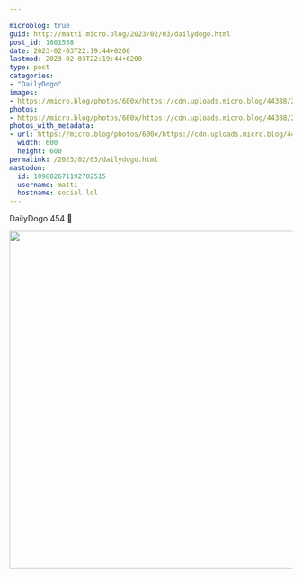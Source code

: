 ```yaml
---

microblog: true
guid: http://matti.micro.blog/2023/02/03/dailydogo.html
post_id: 1801558
date: 2023-02-03T22:19:44+0200
lastmod: 2023-02-03T22:19:44+0200
type: post
categories:
- "DailyDogo"
images:
- https://micro.blog/photos/600x/https://cdn.uploads.micro.blog/44388/2023/ae4a799444.jpg
photos:
- https://micro.blog/photos/600x/https://cdn.uploads.micro.blog/44388/2023/ae4a799444.jpg
photos_with_metadata:
- url: https://micro.blog/photos/600x/https://cdn.uploads.micro.blog/44388/2023/ae4a799444.jpg
  width: 600
  height: 600
permalink: /2023/02/03/dailydogo.html
mastodon:
  id: 109802671192702515
  username: matti
  hostname: social.lol
---
```

DailyDogo 454 🐶

<img src="/media/uploads/2023/ae4a799444.jpg" width="600" height="600" alt="" />
